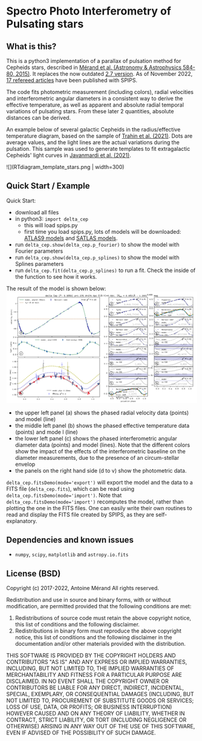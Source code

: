 # Spectro Photo Interferometry of Pulsating stars

## What is this?

This is a python3 implementation of a parallax of pulsation method for Cepheids stars, described in [Mérand et al. (Astronomy & Astrophysics 584-80, 2015)](http://adsabs.harvard.edu/abs/2015A%26A...584A..80M). It replaces the now outdated [2.7 version](https://github.com/amerand/SPIPS). As of November 2022, [17 refereed articles](https://ui.adsabs.harvard.edu/search/filter_property_fq_property=AND&filter_property_fq_property=property%3A%22refereed%22&fq=%7B!type%3Daqp%20v%3D%24fq_property%7D&fq_property=(property%3A%22refereed%22)&q=%20full%3A%22SPIPS%22%20year%3A2015-2050%20author%3A%22M%C3%A9rand%22&sort=date%20desc%2C%20bibcode%20desc&p_=0) have been published with SPIPS.

The code fits photometric measurement (including colors), radial velocities and interferometric angular diameters in a consistent way to derive the effective temperature, as well as apparent and absolute radial temporal variations of pulsating stars. From these later 2 quantities, absolute distances can be derived. 

An example below of several galactic Cepheids in the radius/effective temperature diagram, based on the sample of [Trahin et al. (2021)](https://ui.adsabs.harvard.edu/abs/2021A%26A...656A.102T/abstract). Dots are average values, and the light lines are the actual variations during the pulsation. This sample was used to generate templates to fit extragalactic Cepheids' light curves in [Javanmardi et al. (2021)](https://ui.adsabs.harvard.edu/abs/2021ApJ...911...12J/abstract). 

![](RTdiagram_template_stars.png | width=300)

## Quick Start / Example

Quick Start:
 - download all files
 - in python3: `import delta_cep`
   - this will load spips.py
   - first time you load spips.py, lots of models will be downloaded: [ATLAS9 models](http://wwwuser.oats.inaf.it/castelli/grids.html) and [SATLAS models](http://cdsarc.u-strasbg.fr/viz-bin/Cat?J/A%2bA/554/A98).
 - run `delta_cep.show(delta_cep.p_fourier)` to show the model with Fourier parameters
 - run `delta_cep.show(delta_cep.p_splines)` to show the model with Splines parameters
 - run `delta_cep.fit(delta_cep.p_splines)` to run a fit. Check the inside of the function to see how it works.

The result of the model is shown below:
![Fig1](delta_cep.png)
- the upper left panel (a) shows the phased radial velocity data (points) and model (line)
- the middle left panel (b) shows the phased effective temperature data (points) and mode l (line)
- the lower left panel (c) shows the phased interferometric angular diameter data (points) and model (lines). Note that the different colors show the impact of the effects of the interferometric baseline on the diameter measurements, due to the presence of an circum-stellar envelop
- the panels on the right hand side (d to v) show the photometric data.

`delta_cep.fitsDemo(mode='export')` will export the model and the data to a FITS file (`delta_cep.fits`), which can be read using `delta_cep.fitsDemo(mode='import')`. Note that `delta_cep.fitsDemo(mode='import')` recomputes the model, rather than plotting the one in the FITS files. One can easily write their own routines to read and display the FITS file created by SPIPS, as they are self-explanatory. 

## Dependencies and known issues

- `numpy`, `scipy`, `matplotlib` and `astropy.io.fits` 

## License (BSD)

Copyright (c) 2017-2022, Antoine Mérand
All rights reserved.

Redistribution and use in source and binary forms, with or without
modification, are permitted provided that the following conditions are met:

1. Redistributions of source code must retain the above copyright notice, this
   list of conditions and the following disclaimer.
2. Redistributions in binary form must reproduce the above copyright notice,
   this list of conditions and the following disclaimer in the documentation
   and/or other materials provided with the distribution.

THIS SOFTWARE IS PROVIDED BY THE COPYRIGHT HOLDERS AND CONTRIBUTORS "AS IS" AND
ANY EXPRESS OR IMPLIED WARRANTIES, INCLUDING, BUT NOT LIMITED TO, THE IMPLIED
WARRANTIES OF MERCHANTABILITY AND FITNESS FOR A PARTICULAR PURPOSE ARE
DISCLAIMED. IN NO EVENT SHALL THE COPYRIGHT OWNER OR CONTRIBUTORS BE LIABLE FOR
ANY DIRECT, INDIRECT, INCIDENTAL, SPECIAL, EXEMPLARY, OR CONSEQUENTIAL DAMAGES
(INCLUDING, BUT NOT LIMITED TO, PROCUREMENT OF SUBSTITUTE GOODS OR SERVICES;
LOSS OF USE, DATA, OR PROFITS; OR BUSINESS INTERRUPTION) HOWEVER CAUSED AND
ON ANY THEORY OF LIABILITY, WHETHER IN CONTRACT, STRICT LIABILITY, OR TORT
(INCLUDING NEGLIGENCE OR OTHERWISE) ARISING IN ANY WAY OUT OF THE USE OF THIS
SOFTWARE, EVEN IF ADVISED OF THE POSSIBILITY OF SUCH DAMAGE.
